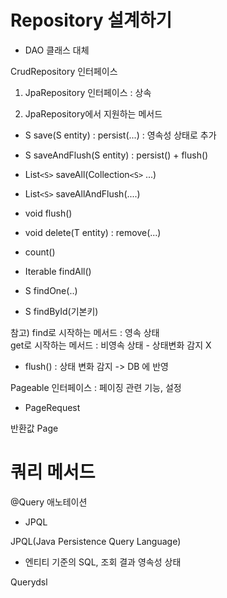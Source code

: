 # Repository 설계하기
- DAO 클래스 대체

CrudRepository 인터페이스

1. JpaRepository 인터페이스  : 상속

2. JpaRepository에서 지원하는 메서드
- S save(S entity) : persist(...) : 영속성 상태로 추가
- S saveAndFlush(S entity) : persist() + flush()

- List`<S>` saveAll(Collection`<S>` ...)
- List`<S>` saveAllAndFlush(....)
- void flush()


- void delete(T entity) : remove(...)
- count()
- Iterable findAll()
- S findOne(..)
- S findById(기본키)


참고) find로 시작하는 메서드 : 영속 상태<br>
get로 시작하는 메서드 : 비영속 상태 - 상태변화 감지 X

- flush() : 상태 변화 감지 -> DB 에 반영

Pageable 인터페이스 : 페이징 관련 기능, 설정
- PageRequest

반환값 Page<T>


# 쿼리 메서드

@Query 애노테이션
- JPQL 

JPQL(Java Persistence Query Language)
- 엔티티 기준의  SQL, 조회 결과 영속성 상태

Querydsl